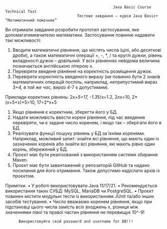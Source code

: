 ﻿													Java Basic Course Technical Test
                                    Тестове завдання – курси Java Basic+ “Математичний помічник”
Ви отримали завдання розробити прототип застосування, яке допомагатимевчителю математики. 
Застосування повинне надавати такі можливості:

   1. Вводити математичні рівняння, що містять числа (цілі, або десяткові дроби), а також математичні операції +, -, *, 
      / та круглі дужки, рівень вкладеності дужок – довільний. У всіх рівняннях невідома величина позначається 
      англійською  літерою x.
   2. Перевіряти введене рівняння на коректність розміщення дужок.
   3. Перевіряти коректність введеного виразу (не повинно бути 2 знаків математичних операцій поспіль, наприклад, 
      неприпустимий вираз 3+*4, в той же час, вираз 4*-7 є допустимим).

   Приклади коректних рівнянь:
   2*x+5=17, -1.3*5/x=1.2, 2*x*x=10, 2*(x+5+х)+5=10, 17=2*x+5

   1. Якщо рівняння є коректним, зберегти його у БД.
   2. Надати можливість ввести корені рівняння, під час введення перевіряти, чи є задане число коренем, і якщо так – 
      зберігати його в БД.
   3. Реалізувати функції пошуку рівнянь у БД за їхніми коренями. Наприклад, можливий запит: знайти всі рівняння, що 
      мають один із зазначених коренів або знайти всі рівняння, які мають рівно один корінь, збережений у БД.
   4. Проєкт має бути реалізований з використанням системи збирання Maven.
   5. Проєкт має бути завантажений у репозиторій GitHub та надано посилання для його отримання. Також допустимо 
       надіслати архів із проєктом.

Примітки.
• У роботі використовувати Java 11/17/21.
• Рекомендується використання таких СУБД: MySQL, MariaDB чи PostgreSQL.
• Проєкт повинен містити модульні тести із використанням JUnit та/або інших засобів тестування.
• Число вважаємо коренем рівняння, якщо при підстановці цього числа замість всіх входжень x, різниця між значеннями 
  лівої та правої частин рівняння не перевищує 10^-9!

          Використовуйте свій password and username for DB!!!